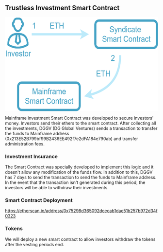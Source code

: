 ## Trustless Investment Smart Contract

<p align="center">
<img src="https://github.com/dggventures/syndicate/blob/master/mainframe/images/mainframe-workflow.png" 
alt="DG Global Ventures" width="573" height="309" border="0" align="center" margin-left="10%" />
</p>

Mainframe investment Smart Contract was developed to secure investors' money. Investors send their ethers to the smart contract. After collecting all the investments, DGGV (DG Global Ventures) sends a transaction to transfer the funds to Mainframe address (0x213E52B799bf99B2436EE492f7e2dFA184e790ab) and transfer administration fees.

### Investment Insurance

The Smart Contract was specially developed to implement this logic and it doesn't allow any modification of the funds flow. In addition to this, DGGV has 7 days to send the transaction to send the funds to Mainframe address. In the event that the transaction isn't generated during this period, the investors will be able to withdraw their investments. 

### Smart Contract Deployment

https://etherscan.io/address/0x75298d365092dcecab1dae51b257b972d34f0323

### Tokens

We will deploy a new smart contract to allow investors withdraw the tokens after the vesting periods end.
